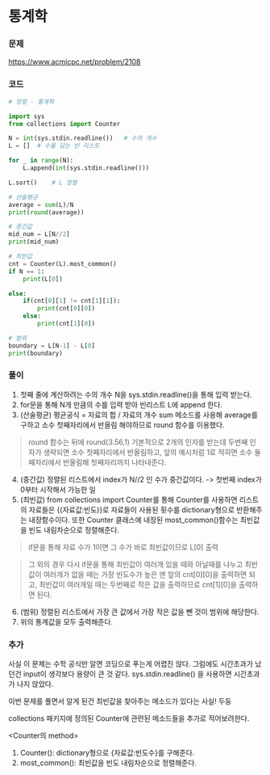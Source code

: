 통계학
=================================================================

### 문제
https://www.acmicpc.net/problem/2108

### 코드

``` python
# 정렬 - 통계학

import sys 
from collections import Counter

N = int(sys.stdin.readline())   # 수의 개수
L = []  # 수를 담는 빈 리스트

for _ in range(N):
    L.append(int(sys.stdin.readline()))

L.sort()    # L 정렬

# 산술평균
average = sum(L)/N
print(round(average))

# 중간값
mid_num = L[N//2]
print(mid_num)

# 최빈값
cnt = Counter(L).most_common()
if N == 1:
    print(L[0])

else:
    if(cnt[0][1] != cnt[1][1]):
        print(cnt[0][0])
    else:
        print(cnt[1][0])

# 범위
boundary = L[N-1] - L[0]
print(boundary)
```
### 풀이
1. 첫째 줄에 계산하려는 수의 개수 N을 sys.stdin.readline()을 통해 입력 받는다.
2. for문을 통해 N개 만큼의 수를 입력 받아 빈리스트 L에 append 한다.
3. (산술평균) 평균공식 = 자료의 합 / 자료의 개수
    sum 메소드를 사용해 average를 구하고 소수 첫째자리에서 반올림 해야하므로 round 함수를 이용했다.
> round 함수는 뒤에 round(3.56,1) 기본적으로 2개의 인자를 받는데 두번째 인자가 생략되면 소수 첫째자리에서 반올림하고, 앞의 예시처럼 1로 적히면 소수 둘째자리에서 반올림해 첫째자리까지 나타내준다.
4. (중간값) 정렬된 리스트에서 index가 N//2 인 수가 중간값이다. -> 첫번째 index가 0부터 시작해서 가능한 일
5. (최빈값) from collections import Counter를 통해 Counter를 사용하면 리스트의 자료들은 {(자료값:빈도)}로 자료들이 사용된 횟수를 dictionary형으로 반환해주는 내장함수이다. 또한 Counter 클래스에 내장된
most_common()함수는 최빈값을 빈도 내림차순으로 정렬해준다.
> if문을 통해 자료 수가 1이면 그 수가 바로 최빈값이므로 L[0] 출력

> 그 외의 경우 다시 if문을 통해 최빈값이 여러개 있을 때와 아닐때를 나누고 최빈값이 여러개가 없을 때는 가장 빈도수가 높은 맨 앞의 cnt[0][0]을 출력하면 되고, 최빈값이 여러개일 때는 두번째로 작은 값을 출력하므로
cnt[1][0]을 출력하면 된다.

6. (범위) 정렬된 리스트에서 가장 큰 값에서 가장 작은 값을 뺀 것이 범위에 해당한다.
7. 위의 통계값을 모두 출력해준다.

### 추가
사실 이 문제는 수학 공식만 알면 코딩으로 푸는게 어렵진 않다.
그럼에도 시간초과가 났던건 input이 생각보다 용량이 큰 것 같다. sys.stdin.readline() 을 사용하면 시간초과가 나지 않았다.

이번 문제를 풀면서 알게 된건 최빈값을 찾아주는 메소드가 있다는 사실! 두둥

collections 패키지에 정의된 Counter에 관련된 메소드들을 추가로 적어보려한다.

<Counter의 method>
1) Counter(): dictionary형으로 {자료값:빈도수}를 구해준다.
2) most_common(): 최빈값을 빈도 내림차순으로 정렬해준다.
